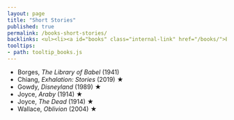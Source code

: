 ```yaml
---
layout: page
title: "Short Stories"
published: true
permalink: /books-short-stories/
backlinks: <ul><li><a id="books" class="internal-link" href="/books/">Books</a></li></ul>
tooltips: 
- path: tooltip_books.js
---
```


* Borges, *The Library of Babel* (1941)
* Chiang, *Exhalation: Stories* (2019) ★
* Gowdy, *Disneyland* (1989) ★
* Joyce, *Araby* (1914) ★
* Joyce, *The Dead* (1914) ★
* Wallace, *Oblivion* (2004) ★
